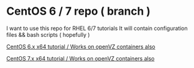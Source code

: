 CentOS 6 / 7 repo ( branch )
==================================

I want to use this repo for RHEL 6/7 tutorials
It will contain configuration files && bash scripts ( hopefully )


[CentOS 6.x x64 tutorial / Works on openVZ containers also](https://github.com/cybernet/linux/blob/centos/tutorials/CentOS_6_mysql_nginx_php-fpm_pure-ftpd)

[CentOS 7.x x64 tutorial / Works on openVZ containers also](https://github.com/cybernet/linux/blob/centos/tutorials/CentOS7)
